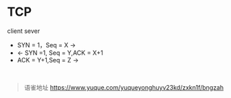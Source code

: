 # TCP
client sever

- SYN = 1，Seq = X ->
- <- SYN =1, Seq = Y,ACK = X+1
- ACK = Y+1,Seq = Z ->

<br>
  
> 语雀地址 https://www.yuque.com/yuqueyonghuyv23kd/zxkn1f/bngzah